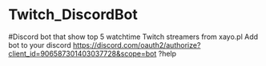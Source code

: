 # Twitch_DiscordBot
#Discord bot that show top 5 watchtime Twitch streamers from xayo.pl
Add bot to your discord https://discord.com/oauth2/authorize?client_id=906587301403037728&scope=bot
?help
